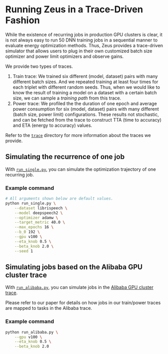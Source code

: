 # Running Zeus in a Trace-Driven Fashion

While the existence of recurring jobs in production GPU clusters is clear, it is not always easy to run 50 DNN training jobs in a sequential manner to evaluate energy optimization methods.
Thus, Zeus provides a trace-driven simulator that allows users to plug in their own customized batch size optimizer and power limit optimizers and observe gains.

We provide two types of traces.  
1. Train trace: We trained six different (model, dataset) pairs with many different batch sizes. And we repeated training at least four times for each triplet with different random seeds. Thus, when we would like to know the result of training a model on a dataset with a certain batch size, we can sample a *training path* from this trace.
2. Power trace: We profiled the the duration of one epoch and average power consumption for six (model, dataset) pairs with many different (batch size, power limit) configurations. These results not stochastic, and can be fetched from the trace to construct TTA (time to accuracy) and ETA (energy to accuracy) values.

Refer to the [`trace`](trace/) directory for more information about the traces we provide.


## Simulating the recurrence of one job

With [`run_single.py`](run_single.py), you can simulate the optimization trajectory of one recurring job.

### Example command

```sh
# All arguments shown below are default values.
python run_single.py \
    --dataset librispeech \
    --model deepspeech2 \
    --optimizer adamw \
    --target_metric 40.0 \
    --max_epochs 16 \
    --b_0 192 \
    --gpu v100 \
    --eta_knob 0.5 \
    --beta_knob 2.0 \
    --seed 1
```


## Simulating jobs based on the Alibaba GPU cluster trace

With [`run_alibaba.py`](run_alibaba.py), you can simulate jobs in the [Alibaba GPU cluster trace](https://github.com/alibaba/clusterdata/tree/master/cluster-trace-gpu-v2020).

Please refer to our paper for details on how jobs in our train/power traces are mapped to tasks in the Alibaba trace.

### Example command

```sh
python run_alibaba.py \
    --gpu v100 \
    --eta_knob 0.5 \
    --beta_knob 2.0
```
